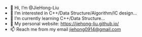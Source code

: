 - 👋 Hi, I’m @JieHong-Liu
- 👀 I’m interested in C++/Data Structure/Algorithm/IC design...
- 🌱 I’m currently learning C++/Data Structure...
- 💞️ My personal website: https://jiehong-liu.github.io/
- 📫 Reach me from my email jiehong0914@gmail.com

<!---
JieHong-Liu/JieHong-Liu is a ✨ special ✨ repository because its `README.md` (this file) appears on your GitHub profile.
You can click the Preview link to take a look at your changes.
--->

